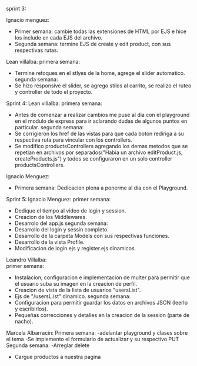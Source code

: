 sprint 3:

Ignacio menguez:
- Primer semana: cambie todas las extensiones de HTML por EJS e hice los include en cada EJS del archivo.
- Segunda semana: termine EJS de create y edit product, con sus respectivas rutas.

Lean villalba: 
primera semana: 
- Termine retoques en el stlyes de la home, agrege el slider automatico.
segunda semana: 
- Se hizo responsive el slider, se agrego stilos al carrito, se realizo el ruteo y controller de todo el proyecto.


Sprint 4:
Lean villalba: 
primera semana: 
- Antes de comenzar a realizar cambios me puse al dia con el playground en el modulo de express para ir aclarando dudas de algunos puntos en particular.
segunda semana: 
- Se corrigieron los href de las vistas para que cada boton rediriga a su respectiva ruta para vincular con los controllers.
- Se modifico productsControllers agregando los demas metodos que se repetian en archivos por separados("Habia un archivo editProduct.js, createProducts.js") y todos se configuraron en un solo controller productsControllers.

Ignacio Menguez: 
- Primera semana: Dedicacion plena a ponerme al dia con el Playground.

Sprint 5:
Ignacio Menguez: 
primer semana: 
- Dedique el tiempo al video de login y session. 
- Creacion de los Middlewares. 
- Desarrolo del app.js
segunda semana: 
- Desarrollo del login y sessin completo. 
- Desarrollo de la carpeta Models con sus respectivas funciones. 
- Desarrollo de la vista Profile.
- Modificacion de login.ejs y register.ejs dinamicos.

Leandro Villalba:  
primer semana:
- Instalacion, configuracion e implementacion de multer para permitir que el usuario suba su imagen en la creacion de perfil.
- Creacion de vista de la lista de usuarios "usersList".
- Ejs de "/usersL.ist" dinamico.
segunda semana:
- Configuracion para permitir guardar los datos en archivos JSON (leerlo y escribirlos).
- Pequeñas correcciones y detalles en la creacion de la session (parte de nacho).

Marcela Albarracin:
Primera semana:
-adelantar playground y clases sobre el tema
-Se implemento el formulario de actualizar y su respectivo PUT
Segunda semana:
-Arreglar delete
- Cargue productos a nuestra pagina